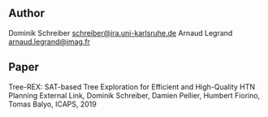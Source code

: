 ## Author
Dominik Schreiber <schreiber@ira.uni-karlsruhe.de>
Arnaud Legrand <arnaud.legrand@imag.fr>

## Paper
Tree-REX: SAT-based Tree Exploration for Efficient and High-Quality HTN Planning External Link, Dominik Schreiber, Damien Pellier, Humbert Fiorino, Tomas Balyo, ICAPS, 2019
